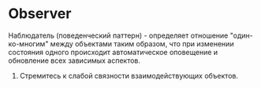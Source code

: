 # Observer

Наблюдатель (поведенческий паттерн) - определяет отношение "один-ко-многим" между объектами таким образом, что при изменении      состояния одного происходит автоматическое оповещение и обновление всех зависимых аспектов.

1) Стремитесь к слабой связности взаимодействующих объектов.
